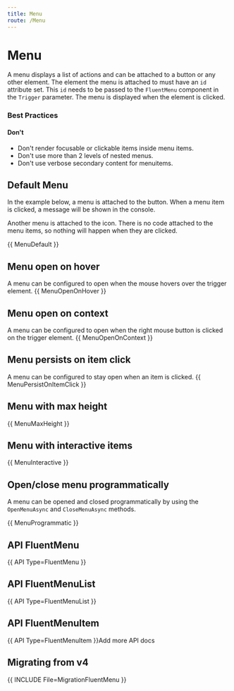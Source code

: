 ```yaml
---
title: Menu
route: /Menu
---
```


# Menu

A menu displays a list of actions and can be attached to a button or any other element. The element the menu is attached to must have an `id` attribute
set. This `id` needs to be passed to the `FluentMenu` component in the `Trigger` parameter. The menu is displayed when the element is clicked.

### Best Practices

#### Don't
- Don't render focusable or clickable items inside menu items.
- Don't use more than 2 levels of nested menus.
- Don't use verbose secondary content for menuitems.

## Default Menu

In the example below, a menu is attached to the button. When a menu item is clicked, a message will be shown in the console.

Another menu is attached to the icon. There is no code attached to the menu items, so nothing will happen when they are clicked.

{{ MenuDefault }}

## Menu open on hover
A menu can be configured to open when the mouse hovers over the trigger element.
{{ MenuOpenOnHover }}

## Menu open on context
A menu can be configured to open when the right mouse button is clicked on the trigger element.
{{ MenuOpenOnContext }}

## Menu persists on item click
A menu can be configured to stay open when an item is clicked.
{{ MenuPersistOnItemClick }}

<!-- This doesn't seem to work yet
## Menu close on scroll
A menu can be configured to close when the window is scrolled.
{{ MenuCloseOnScroll }}
-->

## Menu with max height
{{ MenuMaxHeight }}

## Menu with interactive items
{{ MenuInteractive }}

## Open/close menu programmatically
A menu can be opened and closed programmatically by using the `OpenMenuAsync` and `CloseMenuAsync` methods.

{{ MenuProgrammatic }}


## API FluentMenu

{{ API Type=FluentMenu }}

## API FluentMenuList
{{ API Type=FluentMenuList }}

## API FluentMenuItem

{{ API Type=FluentMenuItem }}Add more API docs

## Migrating from v4

{{ INCLUDE File=MigrationFluentMenu }}

